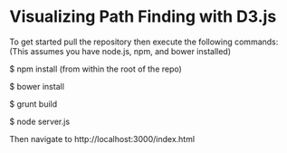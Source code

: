 Visualizing Path Finding with D3.js
===============

To get started pull the repository then execute the following commands:
(This assumes you have node.js, npm, and bower installed)

$ npm install (from within the root of the repo)

$ bower install

$ grunt build

$ node server.js

Then navigate to http://localhost:3000/index.html
